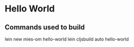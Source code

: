 # Hello World

## Commands used to build

lein new mies-om hello-world
lein cljsbuild auto hello-world

